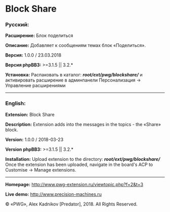 # Block Share

### Русский:

**Расширение:**		Блок поделиться

**Описание:**		Добавляет к сообщениям темах блок «Поделиться».

**Версия:**			1.0.0 / 23.03.2018

**Версия phpBB3:**	>=3.1.5 || 3.2.*

**Установка:**		Распаковать в каталог: **_root/ext/pwg/blockshare/_** и активировать расширение в админпанели Персонализация -> Управление расширениями

***
### English:

**Extension:**		Block Share

**Description:**	Extension adds into the messages in the topics - the «Share» block.

**Version:**		1.0.0 / 2018-03-23

**Version phpBB3:**	>=3.1.5 || 3.2.*

**Installation:**	Upload extension to the directory: **_root/ext/pwg/blockshare/_** Once the extension has been uploaded, navigate in the board's ACP to Customise -> Manage extensions.
***
**Homepage:** http://www.pwg-extension.ru/viewtopic.php?f=2&t=3

**Live demo:** http://www.precision-machines.ru

© «PWG», Alex Kadnikov [Predator],  2018. All Rights Reserved.

